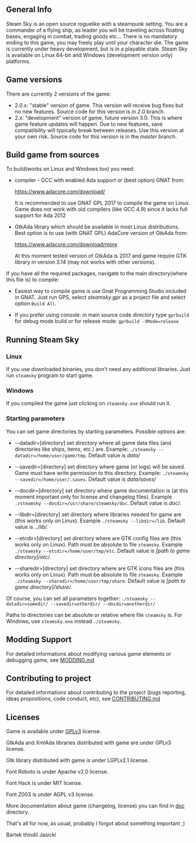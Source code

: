 ## General Info

Steam Sky is an open source roguelike with a steampunk setting. You are a 
commander of a flying ship, as leader you will be traveling across floating 
bases, engaging in combat, trading goods etc... There is no mandatory ending
to this game, you may freely play until your character die. The game is 
currently under heavy development, but is in a playable state. Steam Sky is 
available on Linux 64-bit and Windows (development version only) platforms.

## Game versions
There are currently 2 versions of the game:
- 2.0.x: "stable" version of game. This version will receive bug fixes but
  no new features. Source code for this version is in *2.0* branch.
- 2.x: "development" version of game, future version 3.0. This is where 
  game feature updates will happen. Due to new features, save compatibility 
  will typically break between releases. Use this version at your own risk. 
  Source code for this version is in the *master* branch.

## Build game from sources

To build(works on Linux and Windows too) you need:

* compiler - GCC with enabled Ada support or (best option) GNAT from: 
  
  https://www.adacore.com/download/

  It is recommended to use GNAT GPL 2017 to compile the game on Linux.
  Game does not work with old compilers (like GCC 4.9) since it 
  lacks full support for Ada 2012

* GtkAda library which should be available in most Linux distributions. Best
  option is to use (with GNAT GPL) AdaCore version of GtkAda from:
  
  https://www.adacore.com/download/more

  At this moment tested version of GtkAda is 2017 and game require GTK library
  in version 3.14 (may not works with other versions).

If you have all the required packages, navigate to the main directory(where 
this file is) to compile:

* Easiest way to compile game is use Gnat Programming Studio included in GNAT. 
  Just run GPS, select *steamsky.gpr* as a project file and select option 
  `Build All`.

* If you prefer using console: in main source code directory type `gprbuild` 
  for debug mode build or for release mode: `gprbuild -XMode=release`


## Running Steam Sky

### Linux
If you use downloaded binaries, you don't need any additional libraries. Just
run `steamsky` program to start game.

### Windows
If you compiled the game just clicking on `steamsky.exe` should run it.

### Starting parameters
You can set game directories by starting parameters. Possible options are:

* --datadir=[directory] set directory where all game data files (and
  directories like ships, items, etc.) are. Example: `./steamsky
  --datadir=/home/user/game/tmp`. Default value is *data/*

* --savedir=[directory] set directory where game (or logs) will be saved. Game
  must have write permission to this directory. Example: `./steamsky
  --savedir=/home/user/.saves`. Default value is *data/saves/*

* --docdir=[directory] set directory where game documentation is (at this
  moment important only for license and changelog files). Example `./steamsky
  --docdir=/usr/share/steamsky/doc`. Default value is *doc/*.

* --libdir=[directory] set directory where libraries needed for game are (this
  works only on Linux). Example `./steamsky --libdir=/lib`. Default value is 
  *../lib/*.

* --etcdir=[directory] set directory where are GTK config files are (this works
  only on Linux). Path must be absolute to file `steamsky`. Example `./steamsky
  --etcdir=/home/user/tmp/etc`. Default value is 
  *[path to game directory]/etc/*.

* --sharedir=[directory] set directory where are GTK icons files are (this works
  only on Linux). Path must be absolute to file `steamsky`. Example `./steamsky
  --sharedir=/home/user/tmp/share`. Default value is 
  *[path to game directory]/share/*.

Of course, you can set all parameters together: `./steamsky --datadir=somedir/
--savedir=otherdir/ --docdir=anotherdir/`

Paths to directories can be absolute or relative where file `steamsky` is. For
Windows, use `steamsky.exe` instead `./steamsky`.

## Modding Support
For detailed informations about modifying various game elements or debugging
game, see [MODDING.md](bin/doc/MODDING.md)

## Contributing to project
For detailed informations about contributing to the project (bugs reporting, 
ideas propositions, code conduct, etc), see 
[CONTRIBUTING.md](bin/doc/CONTRIBUTING.md)

## Licenses
Game is available under [GPLv3](bin/doc/COPYING) license.

GtkAda and XmlAda libraries distributed with game are under GPLv3 license.

Gtk library distributed with game is under LGPLv2.1 license.

Font Roboto is under Apache v2.0 license.

Font Hack is under MIT license.

Font Z003 is under AGPL v3 license.



More documentation about game (changelog, license) you can find in
[doc](bin/doc) directory.

That's all for now, as usual, probably I forgot about something important ;)

Bartek thindil Jasicki
